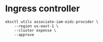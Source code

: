 # Ingress controller

```
eksctl utils associate-iam-oidc-provider \
    --region us-east-1 \
    --cluster expense \
    --approve
```